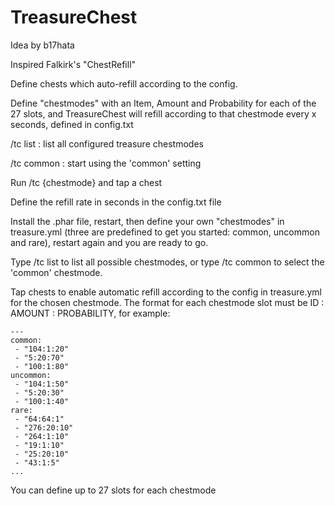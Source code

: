 TreasureChest
===========

Idea by b17hata

Inspired Falkirk's "ChestRefill"

Define chests which auto-refill according to the config.

Define "chestmodes" with an Item, Amount and Probability for each of the 27 slots, and TreasureChest will refill according to that chestmode every x seconds, defined in config.txt


/tc list : list all configured treasure chestmodes

/tc common : start using the 'common' setting


Run /tc {chestmode} and tap a chest

Define the refill rate in seconds in the config.txt file

Install the .phar file, restart, then define your own "chestmodes" in treasure.yml (three are predefined to get you started: common, uncommon and rare), restart again and you are ready to go.

Type /tc list to list all possible chestmodes, or type /tc common to select the 'common' chestmode.

Tap chests to enable automatic refill according to the config in treasure.yml for the chosen chestmode. The format for each chestmode slot must be ID : AMOUNT : PROBABILITY, for example:

```
---
common:
 - "104:1:20"
 - "5:20:70"
 - "100:1:80"
uncommon:
 - "104:1:50"
 - "5:20:30"
 - "100:1:40"
rare:
 - "64:64:1"
 - "276:20:10"
 - "264:1:10"
 - "19:1:10"
 - "25:20:10"
 - "43:1:5"
...
```

You can define up to 27 slots for each chestmode